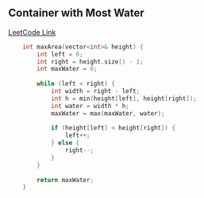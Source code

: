 ## Container with Most Water
[LeetCode Link](https://leetcode.com/problems/container-with-most-water/)
```cpp
    int maxArea(vector<int>& height) {
        int left = 0;
        int right = height.size() - 1;
        int maxWater = 0;
        
        while (left < right) {
            int width = right - left;
            int h = min(height[left], height[right]);
            int water = width * h;
            maxWater = max(maxWater, water);
            
            if (height[left] < height[right]) {
                left++;
            } else {
                right--;
            }
        }
        
        return maxWater;
    }